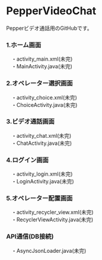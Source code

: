 # PepperVideoChat
Pepperビデオ通話用のGitHubです。


### 1.ホーム画面
　・activity_main.xml(未完)<br>
　・MainActivity.java(未完)<br>
### 2.オペレーター選択画面
　・activity_choice.xml(未完)<br>
　・ChoiceActivity.java(未完)<br>
### 3.ビデオ通話画面
　・activity_chat.xml(未完)<br>
　・ChatActivity.java(未完)<br>
### 4.ログイン画面
　・activity_login.xml(未完)<br>
　・LoginActivity.java(未完)<br>
### 5.オペレーター配置画面
　・activity_recycler_view.xml(未完)<br>
　・RecyclerViewActivity.java(未完)<br>

### API通信(DB接続)
　・AsyncJsonLoader.java(未完)<br>
